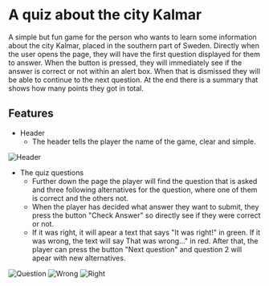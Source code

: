 # A quiz about the city Kalmar
A simple but fun game for the person who wants to learn some information about the city Kalmar, placed in the southern part of Sweden. Directly when the user opens the page, they will have the first question displayed for them to answer. When the button is pressed, they will immediately see if the answer is correct or not within an alert box. When that is dismissed they will be able to continue to the next question. At the end there is a summary that shows how many points they got in total.

## Features
- Header
  - The header tells the player the name of the game, clear and simple. 

![Header](https://user-images.githubusercontent.com/114992573/201467470-fbebc434-f6fc-4f99-9221-65fb67b99c2c.png)


- The quiz questions
  - Further down the page the player will find the question that is asked and three following alternatives for the question, where one of them is correct and the others not.
  - When the player has decided what answer they want to submit, they press the button "Check Answer" so directly see if they were correct or not. 
  - If it was right, it will apear a text that says "It was right!" in green. If it was wrong, the text will say That was wrong..." in red. After that, the player can press the button "Next question" and question 2 will apear with new alternatives.

![Question](https://user-images.githubusercontent.com/114992573/201467701-48871e39-4920-40f1-9602-ac9edcbcd2d4.png)
![Wrong](https://user-images.githubusercontent.com/114992573/201467726-d503b0cf-989f-4017-8b79-e90addce52b5.png)
![Right](https://user-images.githubusercontent.com/114992573/201467749-838ef402-ba20-4e3d-8872-237ce0e83c5e.png)
